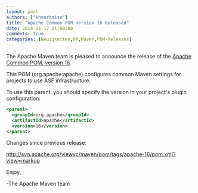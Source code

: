 ```yaml
---
layout: post
authors: ["khmarbaise"]
title: "Apache Common POM Version 16 Released"
date: 2014-11-17 21:00:00
comments: true
categories: [Neuigkeiten,BM,Maven,POM-Releases]
---
```

The Apache Maven team is pleased to announce the release of the 
[Apache Common POM, version 16](https://maven.apache.org/poms/asf).

This POM (org.apache:apache) configures common Maven settings for
projects to use ASF infrastructure.

To use this parent, you should specify the version in your project's
plugin configuration:

```xml
<parent>
  <groupId>org.apache</groupId>
  <artifactId>apache</artifactId>
  <version>16</version>
</parent>
```

Changes since previous release:

http://svn.apache.org/viewvc/maven/pom/tags/apache-16/pom.xml?view=markup

Enjoy,

-The Apache Maven team
